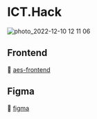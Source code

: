 # ICT.Hack

![photo_2022-12-10 12 11 06](https://user-images.githubusercontent.com/90460154/206842648-d02dc01c-1713-47cd-b80f-c04389dc095e.jpeg)

## Frontend
 :link: [aes-frontend](https://github.com/Nikita-quartZ/aes-frontend)

## Figma
:link: [figma](https://www.figma.com/file/FgmS0A506z7P5vhcZrlTIp/Untitled-(Copy)?node-id=105%3A162&t=RWxtXkuGu1jUbd4y-0)
